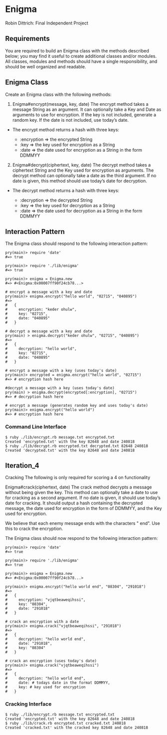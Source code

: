 # Enigma

Robin Dittrich: Final Independent Project


## Requirements

You are required to build an Enigma class with the methods described below; you may find it useful to create additional classes and/or modules. All classes, modules and methods should have a single responsibility, and should be well organized and readable.


## Enigma Class

Create an Enigma class with the following methods:

1. Enigma#encrypt(message, key, date)
The encrypt method takes a message String as an argument. It can optionally take a Key and Date as arguments to use for encryption. If the key is not included, generate a random key. If the date is not included, use today’s date.

* The encrypt method returns a hash with three keys:

  * :encryption => the encrypted String
  * :key => the key used for encryption as a String
  * :date => the date used for encryption as a String in the form DDMMYY

2. Enigma#decrypt(ciphertext, key, date)
The decrypt method takes a ciphertext String and the Key used for encryption as arguments. The decrypt method can optionally take a date as the third argument. If no date is given, this method should use today’s date for decryption.

* The decrypt method returns a hash with three keys:

  * :decryption => the decrypted String
  * :key => the key used for decryption as a String
  * :date => the date used for decryption as a String in the form DDMMYY


## Interaction Pattern

The Enigma class should respond to the following interaction pattern:

```
pry(main)> require 'date'
#=> true

pry(main)> require './lib/enigma'
#=> true

pry(main)> enigma = Enigma.new
#=> #<Enigma:0x00007ff90f24cb78...>

# encrypt a message with a key and date
pry(main)> enigma.encrypt("hello world", "02715", "040895")
#=>
#   {
#     encryption: "keder ohulw",
#     key: "02715",
#     date: "040895"
#   }

# decrypt a message with a key and date
pry(main) > enigma.decrypt("keder ohulw", "02715", "040895")
#=>
#   {
#     decryption: "hello world",
#     key: "02715",
#     date: "040895"
#   }

# encrypt a message with a key (uses today's date)
pry(main)> encrypted = enigma.encrypt("hello world", "02715")
#=> # encryption hash here

#decrypt a message with a key (uses today's date)
pry(main) > enigma.decrypt(encrypted[:encryption], "02715")
#=> # decryption hash here

# encrypt a message (generates random key and uses today's date)
pry(main)> enigma.encrypt("hello world")
#=> # encryption hash here
```


### Command Line Interface

```
$ ruby ./lib/encrypt.rb message.txt encrypted.txt
Created 'encrypted.txt' with the key 82648 and date 240818
$ ruby ./lib/decrypt.rb encrypted.txt decrypted.txt 82648 240818
Created 'decrypted.txt' with the key 82648 and date 240818
```


## Iteration_4

Cracking
The following is only required for scoring a 4 on functionality

Enigma#crack(ciphertext, date)
The crack method decrypts a message without being given the key. This method can optionally take a date to use for cracking as a second argument. If no date is given, it should use today’s date for cracking. It should output a hash containing the decrypted message, the date used for encryption in the form of DDMMYY, and the Key used for encryption.

We believe that each enemy message ends with the characters " end". Use this to crack the encryption.

The Enigma class should now respond to the following interaction pattern:

```
pry(main)> require 'date'
#=> true

pry(main)> require './lib/enigma'
#=> true

pry(main)> enigma = Enigma.new
#=> #<Enigma:0x00007ff90f24cb78...>

pry(main)> enigma.encrypt("hello world end", "08304", "291018")
#=>
#   {
#     encryption: "vjqtbeaweqihssi",
#     key: "08304",
#     date: "291018"
#   }

# crack an encryption with a date
pry(main)> enigma.crack("vjqtbeaweqihssi", "291018")
#=>
#   {
#     decryption: "hello world end",
#     date: "291018",
#     key: "08304"
#   }

# crack an encryption (uses today's date)
pry(main)> enigma.crack("vjqtbeaweqihssi")
#=>
#   {
#     decryption: "hello world end",
#     date: # todays date in the format DDMMYY,
#     key: # key used for encryption
#   }
```

### Cracking Interface

```
$ ruby ./lib/encrypt.rb message.txt encrypted.txt
Created 'encrypted.txt' with the key 82648 and date 240818
$ ruby ./lib/crack.rb encrypted.txt cracked.txt 240818
Created 'cracked.txt' with the cracked key 82648 and date 240818
```
